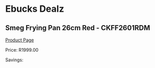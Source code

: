 
# Ebucks Dealz
## Smeg Frying Pan 26cm Red - CKFF2601RDM
[Product Page](https://www.ebucks.com/web/shop/productSelected.do?prodId=1231237469&catId=1237102578)

Price: R1999.00

Savings: 


	